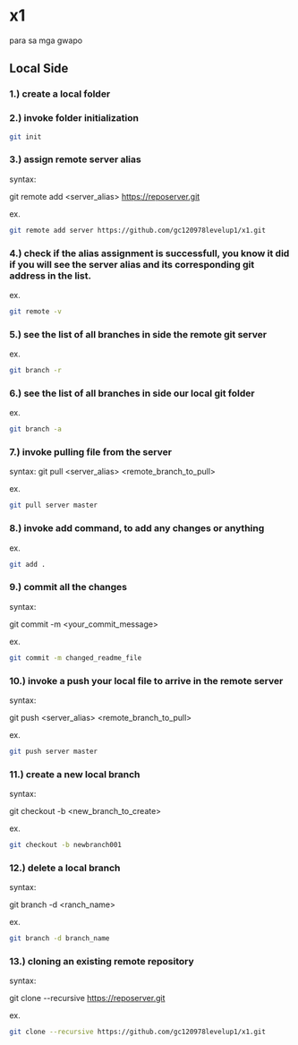 # x1
para sa mga gwapo

## Local Side

### 1.) create a local folder

### 2.) invoke folder initialization 

```sh
git init
```

### 3.) assign remote server alias

syntax:

git remote add <server_alias> <https://reposerver.git>

ex.
```sh
git remote add server https://github.com/gc120978levelup1/x1.git 
```

### 4.) check if the alias assignment is successfull, you know it did if you will see the server alias and its corresponding git address in the list.

ex.
```sh
git remote -v
```

### 5.) see the list of all branches in side the remote git server 

ex.
```sh
git branch -r
```

### 6.) see the list of all branches in side our local git folder  

ex.
```sh
git branch -a
```

### 7.)  invoke pulling file from the server

syntax:
git pull <server_alias> <remote_branch_to_pull>

ex.
```sh
git pull server master
```

### 8.) invoke add command, to add any changes or anything

ex.
```sh
git add .
```

### 9.) commit all the changes

syntax:

git commit -m <your_commit_message>

ex.
```sh
git commit -m changed_readme_file
```

### 10.) invoke a push your local file to arrive in the remote server

syntax:

git push <server_alias> <remote_branch_to_pull>

ex.
```sh
git push server master
```

### 11.) create a new local branch
 
syntax:

git checkout -b <new_branch_to_create>

ex.
```sh
git checkout -b newbranch001
```

### 12.) delete a local branch
 
syntax:

git branch -d <ranch_name>

ex.
```sh
git branch -d branch_name
```

### 13.) cloning an existing remote repository

syntax:

git clone --recursive <https://reposerver.git>

ex.
```sh
git clone --recursive https://github.com/gc120978levelup1/x1.git 
```

